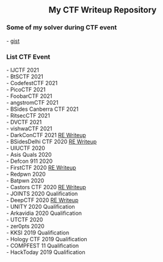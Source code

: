 <h2 align="center">My CTF Writeup Repository</h2>

<h3>Some of my solver during CTF event</h3>
- <a href="http://gist.github.com/kos0ng">gist</a> <br>

<h3>List CTF Event</h3>
- IJCTF 2021<br>
- BtSCTF 2021<br>
- CodefestCTF 2021<br>
- PicoCTF 2021<br>
- FoobarCTF 2021<br>
- angstromCTF 2021<br>
- BSides Canberra CTF 2021<br>
- RitsecCTF 2021<br>
- DVCTF 2021<br>
- vishwaCTF 2021<br>
- DarkConCTF 2021 <a href="https://ret2ex.medium.com/reverse-engineering-darkcon-ctf-2021-a8060717b1e3">RE Writeup</a> <br>
- BSidesDelhi CTF 2020 <a href="https://ret2ex.medium.com/writeup-reverse-engineering-bsides-delhi-ctf-2020-8a3f8bc92fb">RE Writeup</a> <br>
- UIUCTF 2020<br>
- Asis Quals 2020<br>
- Defcon 911 2020<br>
- FirstCTF 2020 <a href="https://medium.com/@ret2ex/write-up-first-challenge-2020-2e2ff284d590">RE Writeup</a> <br>
- Redpwn 2020<br>
- Batpwn 2020<br>
- Castors CTF 2020 <a href="https://medium.com/@ret2ex/reverse-engineering-castors-ctf-2020-b80ce7a4670">RE Writeup</a><br> 
- JOINTS 2020 Qualification<br>
- DeepCTF 2020 <a href="https://medium.com/@ret2ex/reverse-engineering-deep-ctf-2020-ac9e83aa266d">RE Writeup</a><br> 
- UNITY 2020 Qualification<br>
- Arkavidia 2020 Qualification<br>
- UTCTF 2020<br>
- zer0pts 2020<br>
- KKSI 2019 Qualification<br>
- Hology CTF 2019 Qualification<br>
- COMPFEST 11 Qualification<br>
- HackToday 2019 Qualification<br>
